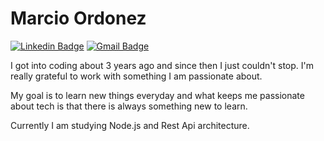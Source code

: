 # Marcio Ordonez

[![Linkedin Badge](https://img.shields.io/badge/-Marcio%20Ordonez-6633cc?style=flat-square&logo=Linkedin&logoColor=white&link=https://www.linkedin.com/in/marcio-ordonez/)](https://www.linkedin.com/in/marcio-ordonez/) 
[![Gmail Badge](https://img.shields.io/badge/marcio.v.ordonez@gmail.com-6633cc?style=flat-square&logo=Gmail&logoColor=white&link=mailto:marcio.v.ordonez@gmail.com)](mailto:marcio.v.ordonez@gmail.com)

<p>I got into coding about 3 years ago and since then I just couldn't stop. I'm really grateful to work with something I am passionate about.
</p>
<p>My goal is to learn new things everyday and what keeps me passionate about tech is that there is always something new to learn.
</p>
<p>Currently I am studying Node.js and Rest Api architecture.
</p>

